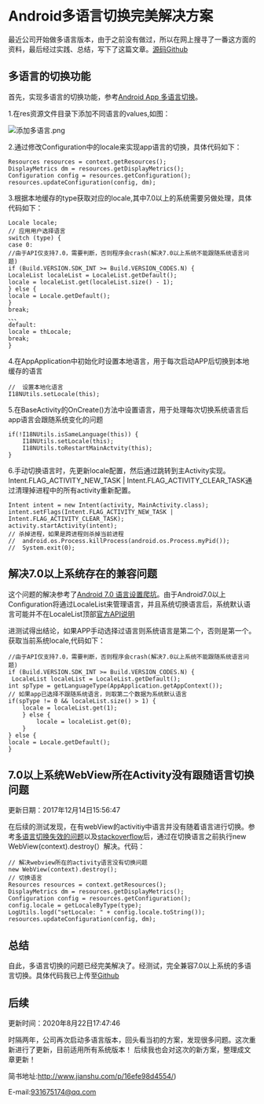 # Android多语言切换完美解决方案

最近公司开始做多语言版本，由于之前没有做过，所以在网上搜寻了一番这方面的资料，最后经过实践、总结，写下了这篇文章。[源码Github](https://github.com/Fitem/I18NDemo/)

## 多语言的切换功能

首先，实现多语言的切换功能，参考[Android App 多语言切换](https://jaeger.itscoder.com/android/2016/05/14/switch-language-on-android-app.html)。

1.在res资源文件目录下添加不同语言的values,如图：

![添加多语言.png](http://upload-images.jianshu.io/upload_images/4759690-73a7d8c9faee176e.png?imageMogr2/auto-orient/strip%7CimageView2/2/w/1240)

2.通过修改Configuration中的locale来实现app语言的切换，具体代码如下：
```
Resources resources = context.getResources();
DisplayMetrics dm = resources.getDisplayMetrics();
Configuration config = resources.getConfiguration();
resources.updateConfiguration(config, dm);
```
3.根据本地缓存的type获取对应的locale,其中7.0以上的系统需要另做处理，具体代码如下：
```
Locale locale;
// 应用用户选择语言
switch (type) {
case 0:
//由于API仅支持7.0，需要判断，否则程序会crash(解决7.0以上系统不能跟随系统语言问题)
if (Build.VERSION.SDK_INT >= Build.VERSION_CODES.N) {
LocaleList localeList = LocaleList.getDefault();
locale = localeList.get(localeList.size() - 1);
} else {
locale = Locale.getDefault();
}
break;
、、、
default:
locale = thLocale;
break;
}
```
4.在AppApplication中初始化时设置本地语言，用于每次启动APP后切换到本地缓存的语言

    //  设置本地化语言
    I18NUtils.setLocale(this);
    
5.在BaseActivity的OnCreate()方法中设置语言，用于处理每次切换系统语言后app语言会跟随系统变化的问题

    if(!I18NUtils.isSameLanguage(this)) {
        I18NUtils.setLocale(this);
        I18NUtils.toRestartMainActvity(this);
    }
    
6.手动切换语言时，先更新locale配置，然后通过跳转到主Activity实现。Intent.FLAG_ACTIVITY_NEW_TASK | Intent.FLAG_ACTIVITY_CLEAR_TASK通过清理掉进程中的所有activity重新配置。

    Intent intent = new Intent(activity, MainActivity.class);
    intent.setFlags(Intent.FLAG_ACTIVITY_NEW_TASK | Intent.FLAG_ACTIVITY_CLEAR_TASK);
    activity.startActivity(intent);
    // 杀掉进程，如果是跨进程则杀掉当前进程
    //  android.os.Process.killProcess(android.os.Process.myPid());
    //  System.exit(0);

## 解决7.0以上系统存在的兼容问题

这个问题的解决参考了[Android 7.0 语言设置爬坑](http://www.jianshu.com/p/9a304c2047ff/)。由于Android7.0以上Configuration将通过LocaleList来管理语言，并且系统切换语言后，系统默认语言可能并不在LocaleList顶部[官方API说明](https://developer.android.com/reference/android/os/LocaleList.html#getDefault()/)

进测试得出结论，如果APP手动选择过语言则系统语言是第二个，否则是第一个。获取当前系统locale,代码如下：
```
//由于API仅支持7.0，需要判断，否则程序会crash(解决7.0以上系统不能跟随系统语言问题)
if (Build.VERSION.SDK_INT >= Build.VERSION_CODES.N) {
 LocaleList localeList = LocaleList.getDefault();
int spType = getLanguageType(AppApplication.getAppContext());
// 如果app已选择不跟随系统语言，则取第二个数据为系统默认语言
if(spType != 0 && localeList.size() > 1) {
    locale = localeList.get(1);
    } else {
        locale = localeList.get(0);
    }
} else {
locale = Locale.getDefault();
}
```

## 7.0以上系统WebView所在Activity没有跟随语言切换问题
更新日期：2017年12月14日15:56:47

在后续的测试发现，在有webView的activitiy中语言并没有随着语言进行切换。参考[多语言切换失效的问题](http://blog.csdn.net/xunmeng_93/article/details/78632210)以及[stackoverflow](https://stackoverflow.com/questions/40398528/android-webview-language-changes-abruptly-on-android-n)后，通过在切换语言之前执行new WebView(context).destroy(）解决。代码：

    // 解决webview所在的activity语言没有切换问题
    new WebView(context).destroy();
    // 切换语言
    Resources resources = context.getResources();
    DisplayMetrics dm = resources.getDisplayMetrics();
    Configuration config = resources.getConfiguration();
    config.locale = getLocaleByType(type);
    LogUtils.logd("setLocale: " + config.locale.toString());
    resources.updateConfiguration(config, dm);

## 总结

自此，多语言切换的问题已经完美解决了。经测试，完全兼容7.0以上系统的多语言切换。具体代码我已上传至[Github](https://github.com/Fitem/I18NDemo/)

## 后续

更新时间：2020年8月22日17:47:46

时隔两年，公司再次启动多语言版本，回头看当初的方案，发现很多问题。这次重新进行了更新，目前适用所有系统版本！
后续我也会对这次的新方案，整理成文章更新！

简书地址:http://www.jianshu.com/p/16efe98d4554/)

E-mail:931675174@qq.com